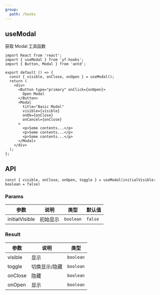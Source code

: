 ```yaml
---
group:
  path: /hooks
---
```


## useModal

获取 Modal 工具函数

```tsx
import React from 'react';
import { useModal } from 'yf-hooks';
import { Button, Modal } from 'antd';

export default () => {
  const { visible, onClose, onOpen } = useModal();
  return (
    <div>
      <Button type="primary" onClick={onOpen}>
        Open Modal
      </Button>
      <Modal
        title="Basic Modal"
        visible={visible}
        onOk={onClose}
        onCancel={onClose}
      >
        <p>Some contents...</p>
        <p>Some contents...</p>
        <p>Some contents...</p>
      </Modal>
    </div>
  );
};
```

## API

```
const { visible, onClose, onOpen, toggle } = useModal(initialVisible: boolean = false)
```

### Params

| 参数           | 说明     | 类型      | 默认值  |
| -------------- | -------- | --------- | ------- |
| initialVisible | 初始显示 | `boolean` | `false` |

### Result

| 参数    | 说明          | 类型      |
| ------- | ------------- | --------- |
| visible | 显示          | `boolean` |
| toggle  | 切换显示/隐藏 | `boolean` |
| onClose | 隐藏          | `boolean` |
| onOpen  | 显示          | `boolean` |
